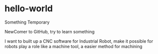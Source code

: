 # hello-world
Something Temporary

NewComer to GitHub, try to learn something 

I want to built up a CNC software for Industrial Robot, make it possible for robots play a role like a machine tool, a easier method for machining
